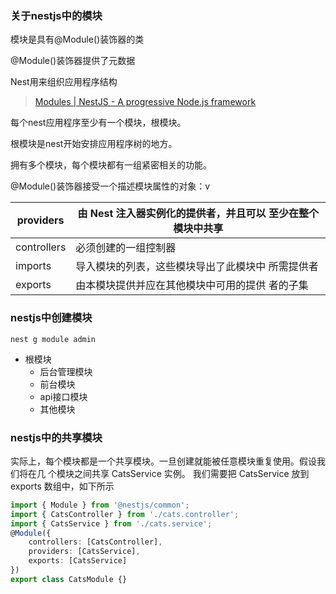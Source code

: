 ### 关于nestjs中的模块

模块是具有@Module()装饰器的类

@Module()装饰器提供了元数据

Nest用来组织应用程序结构

> [Modules | NestJS - A progressive Node.js framework](https://docs.nestjs.com/modules)



每个nest应用程序至少有一个模块，根模块。

根模块是nest开始安排应用程序树的地方。

拥有多个模块，每个模块都有一组紧密相关的功能。



@Module()装饰器接受一个描述模块属性的对象：v

| providers   | 由 Nest 注入器实例化的提供者，并且可以 至少在整个模块中共享 |
| ----------- | ----------------------------------------------------------- |
| controllers | 必须创建的一组控制器                                        |
| imports     | 导入模块的列表，这些模块导出了此模块中 所需提供者           |
| exports     | 由本模块提供并应在其他模块中可用的提供 者的子集             |





### nestjs中创建模块

`nest g module admin`

- 根模块
  - 后台管理模块
  - 前台模块
  - api接口模块
  - 其他模块



### nestjs中的共享模块

实际上，每个模块都是一个共享模块。一旦创建就能被任意模块重复使用。假设我们将在几 个模块之间共享 CatsService 实例。 我们需要把 CatsService 放到 exports 数组中，如下所示

```ts
import { Module } from '@nestjs/common';
import { CatsController } from './cats.controller';
import { CatsService } from './cats.service';
@Module({
    controllers: [CatsController],
    providers: [CatsService],
    exports: [CatsService]
})
export class CatsModule {}
```





